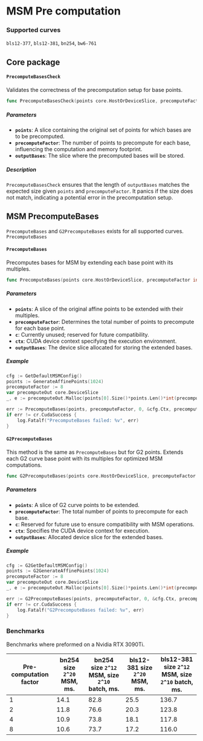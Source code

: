 # MSM Pre computation

### Supported curves

`bls12-377`, `bls12-381`, `bn254`, `bw6-761`

## Core package

#### `PrecomputeBasesCheck`

Validates the correctness of the precomputation setup for base points.

```go
func PrecomputeBasesCheck(points core.HostOrDeviceSlice, precomputeFactor int32, outputBases core.DeviceSlice)
```

##### Parameters

- **`points`**: A slice containing the original set of points for which bases are to be precomputed.
- **`precomputeFactor`**: The number of points to precompute for each base, influencing the computation and memory footprint.
- **`outputBases`**: The slice where the precomputed bases will be stored.

##### Description

`PrecomputeBasesCheck` ensures that the length of `outputBases` matches the expected size given `points` and `precomputeFactor`. It panics if the size does not match, indicating a potential error in the precomputation setup.

## MSM PrecomputeBases

`PrecomputeBases` and `G2PrecomputeBases` exists for all supported curves. `PrecomputeBases` 

#### `PrecomputeBases`

Precomputes bases for MSM by extending each base point with its multiples.

```go
func PrecomputeBases(points core.HostOrDeviceSlice, precomputeFactor int32, c int32, ctx *cr.DeviceContext, outputBases core.DeviceSlice) cr.CudaError
```

##### Parameters

- **`points`**: A slice of the original affine points to be extended with their multiples.
- **`precomputeFactor`**: Determines the total number of points to precompute for each base point.
- **`c`**: Currently unused; reserved for future compatibility.
- **`ctx`**: CUDA device context specifying the execution environment.
- **`outputBases`**: The device slice allocated for storing the extended bases.

##### Example

```go
cfg := GetDefaultMSMConfig()
points := GenerateAffinePoints(1024)
precomputeFactor := 8
var precomputeOut core.DeviceSlice
_, e := precomputeOut.Malloc(points[0].Size()*points.Len()*int(precomputeFactor), points[0].Size())

err := PrecomputeBases(points, precomputeFactor, 0, &cfg.Ctx, precomputeOut)
if err != cr.CudaSuccess {
    log.Fatalf("PrecomputeBases failed: %v", err)
}
```

#### `G2PrecomputeBases`

This method is the same as `PrecomputeBases` but for G2 points. Extends each G2 curve base point with its multiples for optimized MSM computations.

```go
func G2PrecomputeBases(points core.HostOrDeviceSlice, precomputeFactor int32, c int32, ctx *cr.DeviceContext, outputBases core.DeviceSlice) cr.CudaError
```

##### Parameters

- **`points`**: A slice of G2 curve points to be extended.
- **`precomputeFactor`**: The total number of points to precompute for each base.
- **`c`**: Reserved for future use to ensure compatibility with MSM operations.
- **`ctx`**: Specifies the CUDA device context for execution.
- **`outputBases`**: Allocated device slice for the extended bases.

##### Example

```go
cfg := G2GetDefaultMSMConfig()
points := G2GenerateAffinePoints(1024)
precomputeFactor := 8
var precomputeOut core.DeviceSlice
_, e := precomputeOut.Malloc(points[0].Size()*points.Len()*int(precomputeFactor), points[0].Size())

err := G2PrecomputeBases(points, precomputeFactor, 0, &cfg.Ctx, precomputeOut)
if err != cr.CudaSuccess {
    log.Fatalf("G2PrecomputeBases failed: %v", err)
}
```

### Benchmarks

Benchmarks where preformed on a Nvidia RTX 3090Ti.

| Pre-computation factor | bn254 size `2^20` MSM, ms.  | bn254 size `2^12` MSM, size `2^10` batch, ms. | bls12-381 size `2^20` MSM, ms. | bls12-381 size `2^12` MSM, size `2^10` batch, ms. |
| ------------- | ------------- | ------------- | ------------- | ------------- |
| 1  | 14.1  | 82.8  | 25.5  | 136.7  |
| 2  | 11.8  | 76.6  | 20.3  | 123.8  |
| 4  | 10.9  | 73.8  | 18.1  | 117.8  |
| 8  | 10.6  | 73.7  | 17.2  | 116.0  |
